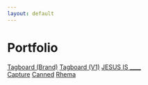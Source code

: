 ```yaml
---
layout: default
---
```


# Portfolio

<div class="image-group-3 index">
  <a href="/tagboard-brand" style="background-image: url(/tagboard-brand/final-logos.png); background-position: 50% 5%;"><span>Tagboard (Brand)</span></a>
  <a href="/tagboard-site" style="background-image: url(/tagboard-site/audi-at-2013-chicago-auto-show-20.jpg); background-position: 50% 5%;"><span>Tagboard (V1)</span></a>
  <a href="/jesusis" style="background-image: url(/jesusis/billboard.jpg); background-position: 50% 5%;"><span>JESUS IS ____</span></a>
</div>
<div class="image-group-3 index">
  <a href="/capture" style="background-image: url(/capture/hero.png); background-position: 5% 50%;"><span>Capture</span></a>
  <a href="/canned" style="background-image: url(/canned/canned-2.png); background-position: 50% 10%;"><span>Canned</span></a>
  <a href="/rhema" style="background-image: url(/rhema/icon-iterations.png); background-position: 90% 50%"><span>Rhema</span></a>
</div>

